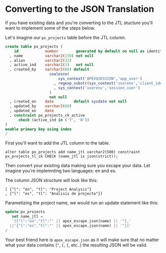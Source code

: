 # Converting to the JSON Translation

If you have existing data and you're converting to the JTL stucture you'll want to implement some of the steps below.

Let's imagine our `px_projects` table before the JTL column.

```sql
create table px_projects (
    id            number        generated by default on null as identity (start with 1) primary key not null
  , name          varchar2(150) not null
  , alias         varchar2(32)
  , active_ind    varchar2(1)   not null
  , created_by    varchar2(60) default
                    coalesce(
                        sys_context('APEX$SESSION','app_user')
                      , regexp_substr(sys_context('userenv','client_identifier'),'^[^:]*')
                      , sys_context('userenv','session_user')
                    )
                    not null
  , created_on    date         default sysdate not null
  , updated_by    varchar2(60)
  , updated_on    date
  , constraint px_projects_ck_active
      check (active_ind in ('Y', 'N'))
)
enable primary key using index
/
```

First you'll want to add the JTL column to the table.

```
alter table px_projects add name_jtl varchar2(500) constraint px_projects_tl_ck CHECK (name_jtl is json(strict));
```

Then convert your existing data making sure you escape your data.  Let imagine you're implemnting two languages: en and es.

The column JSON structure will look like this:

```
[ {"l": "en", "tl": "Project Analysis"}
, {"l": "es", "tl": "Analisis de projecto"}]
```

Parametizing the project name, we would run an update statement like this:

```sql
update px_projects
   set name_jtl = 
   '[{"l":"en","tl":"' || apex_escape.json(name) || '"},'
  ||'{"l":"es","tl":"' || apex_escape.json(name) || '"}]'
/
```

Your best friend here is `apex_escape.json` as it will make sure that no matter what your data contains (`"`, `[`, `{`, etc..) the resulting JSON will be valid.

